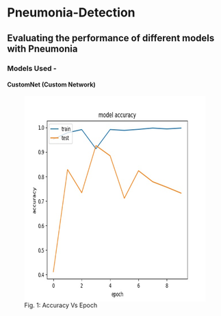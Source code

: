 # Pneumonia-Detection
## Evaluating the performance of different models with Pneumonia
### Models Used -
#### CustomNet (Custom Network)
<html>
         <figure>
            <img align="middle" width="640" height="478" src="https://github.com/yohan9655/Pneumonia-Detection/blob/master/graphs/InceptionAccVsEpoch.jpeg">
            <figcaption>Fig. 1: Accuracy Vs Epoch</figcaption>
         </figure>
 </html>
